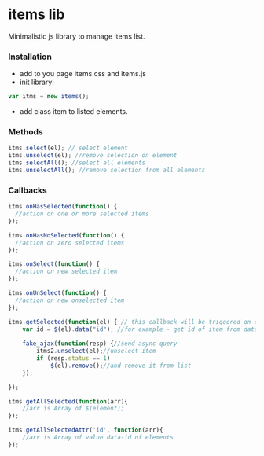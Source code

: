 # items lib
Minimalistic js library to manage items list.

### Installation
* add to you page items.css and items.js
* init library:
```js
var itms = new items();
```
* add class item to listed elements.

### Methods
```js
itms.select(el); // select element
itms.unselect(el); //remove selection on element 
itms.selectAll(); //select all elements
itms.unselectAll(); //remove selection from all elements
```
### Callbacks
```js
itms.onHasSelected(function() {
  //action on one or more selected items
});

itms.onHasNoSelected(function() {
  //action on zero selected items
});

itms.onSelect(function() {
  //action on new selected item
});

itms.onUnSelect(function() {
  //action on new onselected item
});

itms.getSelected(function(el) { // this callback will be triggered on each selected item
    var id = $(el).data("id"); //for example - get id of item from data-id
    
    fake_ajax(function(resp) {//send async query
        itms2.unselect(el);//unselect item
        if (resp.status == 1)
            $(el).remove();//and remove it from list
    });

});

itms.getAllSelected(function(arr){
    //arr is Array of $(element);
});

itms.getAllSelectedAttr('id', function(arr){
    //arr is Array of value data-id of elements
});
```
